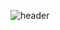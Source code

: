 ![header](https://capsule-render.vercel.app/api?type=Waving&color=4898ff&height=200&section=header&text=DUSLOOP&fontColor=ffffff&fontSize=50&animation=fadeIn&fontAlignX=30)
